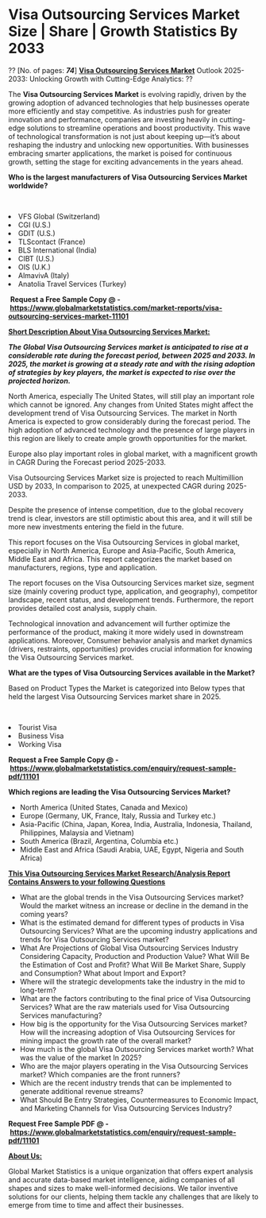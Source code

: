 <H1>Visa Outsourcing Services Market Size | Share | Growth Statistics By 2033</H1><p>?? [No. of pages:&nbsp;<strong><em>74</em></strong>]&nbsp;<strong><a href="https://www.globalmarketstatistics.com/market-reports/visa-outsourcing-services-market-11101">Visa Outsourcing Services&nbsp;Market</a></strong>&nbsp;Outlook 2025-2033: Unlocking Growth with Cutting-Edge Analytics: ??</p><p>The <strong>Visa Outsourcing Services Market</strong> is evolving rapidly, driven by the growing adoption of advanced technologies that help businesses operate more efficiently and stay competitive. As industries push for greater innovation and performance, companies are investing heavily in cutting-edge solutions to streamline operations and boost productivity. This wave of technological transformation is not just about keeping up&mdash;it&rsquo;s about reshaping the industry and unlocking new opportunities. With businesses embracing smarter applications, the market is poised for continuous growth, setting the stage for exciting advancements in the years ahead.</p><p><strong>Who is the largest manufacturers of Visa Outsourcing Services Market worldwide?</strong></p><p>&nbsp;<li>VFS Global (Switzerland)<li> CGI (U.S.)<li> GDIT (U.S.)<li> TLScontact (France)<li> BLS International (India)<li> CIBT (U.S.)<li> OIS (U.K.)<li> AlmavivA (Italy)<li> Anatolia Travel Services (Turkey)</p><p>&nbsp;<strong>Request a Free Sample Copy @ -&nbsp;<a href="https://www.globalmarketstatistics.com/market-reports/visa-outsourcing-services-market-11101">https://www.globalmarketstatistics.com/market-reports/visa-outsourcing-services-market-11101</a></strong></p><p><strong><u>Short Description About Visa Outsourcing Services Market:</u></strong></p><p><strong><em>The Global Visa Outsourcing Services market is anticipated to rise at a considerable rate during the forecast period, between 2025 and 2033. In 2025, the market is growing at a steady rate and with the rising adoption of strategies by key players, the market is expected to rise over the projected horizon.</em></strong></p><p>North America, especially The United States, will still play an important role which cannot be ignored. Any changes from United States might affect the development trend of Visa Outsourcing Services. The market in North America is expected to grow considerably during the forecast period. The high adoption of advanced technology and the presence of large players in this region are likely to create ample growth opportunities for the market.</p><p>Europe also play important roles in global market, with a magnificent growth in CAGR During the Forecast period 2025-2033.</p><p>Visa Outsourcing Services Market size is projected to reach Multimillion USD by 2033, In comparison to 2025, at unexpected CAGR during 2025-2033.</p><p>Despite the presence of intense competition, due to the global recovery trend is clear, investors are still optimistic about this area, and it will still be more new investments entering the field in the future.</p><p>This report focuses on the Visa Outsourcing Services in global market, especially in North America, Europe and Asia-Pacific, South America, Middle East and Africa. This report categorizes the market based on manufacturers, regions, type and application.</p><p>The report focuses on the Visa Outsourcing Services market size, segment size (mainly covering product type, application, and geography), competitor landscape, recent status, and development trends. Furthermore, the report provides detailed cost analysis, supply chain.</p><p>Technological innovation and advancement will further optimize the performance of the product, making it more widely used in downstream applications. Moreover, Consumer behavior analysis and market dynamics (drivers, restraints, opportunities) provides crucial information for knowing the Visa Outsourcing Services market.</p><p><strong>What are the types of Visa Outsourcing Services available in the Market?</strong></p><p>Based on Product Types the Market is categorized into Below types that held the largest Visa Outsourcing Services market share in 2025.</p><p>&nbsp;<li>Tourist Visa<li> Business Visa<li> Working Visa&nbsp;</p><p><strong>Request a Free Sample Copy @ -&nbsp;<a href="https://www.globalmarketstatistics.com/enquiry/request-sample-pdf/11101">https://www.globalmarketstatistics.com/enquiry/request-sample-pdf/11101</a></strong></p><p><strong>Which regions are leading the Visa Outsourcing Services Market?</strong></p><ul><li>North America (United States, Canada and Mexico)</li><li>Europe (Germany, UK, France, Italy, Russia and Turkey etc.)</li><li>Asia-Pacific (China, Japan, Korea, India, Australia, Indonesia, Thailand, Philippines, Malaysia and Vietnam)</li><li>South America (Brazil, Argentina, Columbia etc.)</li><li>Middle East and Africa (Saudi Arabia, UAE, Egypt, Nigeria and South Africa)</li></ul><p><strong><u>This Visa Outsourcing Services Market Research/Analysis Report Contains Answers to your following Questions</u></strong></p><ul><li>What are the global trends in the Visa Outsourcing Services market? Would the market witness an increase or decline in the demand in the coming years?</li><li>What is the estimated demand for different types of products in Visa Outsourcing Services? What are the upcoming industry applications and trends for Visa Outsourcing Services market?</li><li>What Are Projections of Global Visa Outsourcing Services Industry Considering Capacity, Production and Production Value? What Will Be the Estimation of Cost and Profit? What Will Be Market Share, Supply and Consumption? What about Import and Export?</li><li>Where will the strategic developments take the industry in the mid to long-term?</li><li>What are the factors contributing to the final price of Visa Outsourcing Services? What are the raw materials used for Visa Outsourcing Services manufacturing?</li><li>How big is the opportunity for the Visa Outsourcing Services market? How will the increasing adoption of Visa Outsourcing Services for mining impact the growth rate of the overall market?</li><li>How much is the global Visa Outsourcing Services market worth? What was the value of the market In 2025?</li><li>Who are the major players operating in the Visa Outsourcing Services market? Which companies are the front runners?</li><li>Which are the recent industry trends that can be implemented to generate additional revenue streams?</li><li>What Should Be Entry Strategies, Countermeasures to Economic Impact, and Marketing Channels for Visa Outsourcing Services Industry?</li></ul><p><strong>Request Free Sample PDF @ -&nbsp;<a href="https://www.globalmarketstatistics.com/enquiry/request-sample-pdf/11101">https://www.globalmarketstatistics.com/enquiry/request-sample-pdf/11101</a></strong></p><p><strong><u>About Us:</u></strong></p><p>Global Market Statistics&nbsp;is a unique organization that offers expert analysis and accurate data-based market intelligence, aiding companies of all shapes and sizes to make well-informed decisions. We tailor inventive solutions for our clients, helping them tackle any challenges that are likely to emerge from time to time and affect their businesses.</p>
